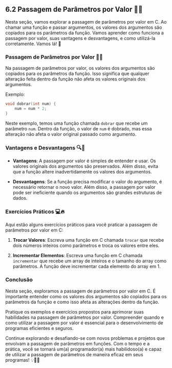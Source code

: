 ## 6.2 Passagem de Parâmetros por Valor 📝🔧

Nesta seção, vamos explorar a passagem de parâmetros por valor em C. Ao chamar uma função e passar argumentos, os valores dos argumentos são copiados para os parâmetros da função. Vamos aprender como funciona a passagem por valor, suas vantagens e desvantagens, e como utilizá-la corretamente. Vamos lá! 🚀

### Passagem de Parâmetros por Valor 📝🔧

Na passagem de parâmetros por valor, os valores dos argumentos são copiados para os parâmetros da função. Isso significa que qualquer alteração feita dentro da função não afeta os valores originais dos argumentos.

Exemplo:
```c
void dobrar(int num) {
    num = num * 2;
}
```

Neste exemplo, temos uma função chamada `dobrar` que recebe um parâmetro `num`. Dentro da função, o valor de `num` é dobrado, mas essa alteração não afeta o valor original passado como argumento.

### Vantagens e Desvantagens 🔍🔧

- **Vantagens**: A passagem por valor é simples de entender e usar. Os valores originais dos argumentos são preservados. Além disso, evita que a função altere inadvertidamente os valores dos argumentos.

- **Desvantagens**: Se a função precisa modificar o valor do argumento, é necessário retornar o novo valor. Além disso, a passagem por valor pode ser ineficiente quando os argumentos são grandes estruturas de dados.

### Exercícios Práticos 💻🔥

Aqui estão alguns exercícios práticos para você praticar a passagem de parâmetros por valor em C:

1. **Trocar Valores**: Escreva uma função em C chamada `trocar` que recebe dois números inteiros como parâmetros e troca os valores entre eles.

2. **Incrementar Elementos**: Escreva uma função em C chamada `incrementar` que recebe um array de inteiros e o tamanho do array como parâmetros. A função deve incrementar cada elemento do array em 1.

### Conclusão

Nesta seção, exploramos a passagem de parâmetros por valor em C. É importante entender como os valores dos argumentos são copiados para os parâmetros da função e como isso afeta as alterações dentro da função.

Pratique os exemplos e exercícios propostos para aprimorar suas habilidades na passagem de parâmetros por valor. Compreender quando e como utilizar a passagem por valor é essencial para o desenvolvimento de programas eficientes e seguros.

Continue explorando e desafiando-se com novos problemas e projetos que envolvam a passagem de parâmetros em funções. Com o tempo e a prática, você se tornará um(a) programador(a) mais habilidoso(a) e capaz de utilizar a passagem de parâmetros de maneira eficaz em seus programas! 💡💪🔧